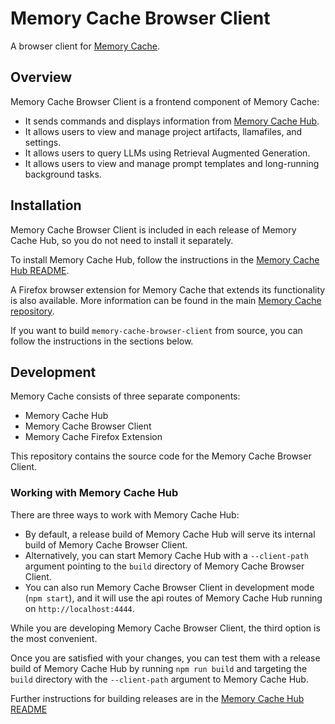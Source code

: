 # Memory Cache Browser Client

A browser client for [Memory Cache](https://github.com/Mozilla-Ocho/Memory-Cache).

## Overview

Memory Cache Browser Client is a frontend component of Memory Cache:

- It sends commands and displays information from [Memory Cache Hub](https://github.com/johnshaughnessy/Memory-Cache-Hub/).
- It allows users to view and manage project artifacts, llamafiles, and settings.
- It allows users to query LLMs using Retrieval Augmented Generation.
- It allows users to view and manage prompt templates and long-running background tasks.

## Installation

Memory Cache Browser Client is included in each release of Memory Cache Hub, so you do not need to install it separately.

To install Memory Cache Hub, follow the instructions in the [Memory Cache Hub README](https://github.com/johnshaughnessy/Memory-Cache-Hub/?tab=readme-ov-file#memory-cache-hub).

A Firefox browser extension for Memory Cache that extends its functionality is also available. More information can be found in the main [Memory Cache repository](https://github.com/Mozilla-Ocho/Memory-Cache).

If you want to build `memory-cache-browser-client` from source, you can follow the instructions in the sections below.

## Development

Memory Cache consists of three separate components:

- Memory Cache Hub
- Memory Cache Browser Client
- Memory Cache Firefox Extension

This repository contains the source code for the Memory Cache Browser Client.

### Working with Memory Cache Hub

There are three ways to work with Memory Cache Hub:

- By default, a release build of Memory Cache Hub will serve its internal build of Memory Cache Browser Client.
- Alternatively, you can start Memory Cache Hub with a `--client-path` argument pointing to the `build` directory of Memory Cache Browser Client.
- You can also run Memory Cache Browser Client in development mode (`npm start`), and it will use the api routes of Memory Cache Hub running on `http://localhost:4444`.

While you are developing Memory Cache Browser Client, the third option is the most convenient. 

Once you are satisfied with your changes, you can test them with a release build of Memory Cache Hub by running `npm run build` and targeting the `build` directory with the `--client-path` argument to Memory Cache Hub.

Further instructions for building releases are in the [Memory Cache Hub README](https://github.com/johnshaughnessy/Memory-Cache-Hub/?tab=readme-ov-file#memory-cache-hub)

